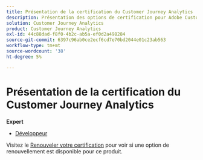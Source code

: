 ```yaml
---
title: Présentation de la certification du Customer Journey Analytics
description: Présentation des options de certification pour Adobe Customer Journey Analytics
solution: Customer Journey Analytics
product: Customer Journey Analytics
exl-id: 44c88dad-f8f0-4b2c-ab5a-ef0d2a498284
source-git-commit: 6397c96ab0ce2ecf6cd7e70bd2044e01c23ab563
workflow-type: tm+mt
source-wordcount: '38'
ht-degree: 5%

---
```


# Présentation de la certification du Customer Journey Analytics

**Expert**

* [Développeur](/help/certifications/acja/acja-e-developer.md) <!--AD0-E604-->

Visitez le [Renouveler votre certification](/help/certifications/renew.md) pour voir si une option de renouvellement est disponible pour ce produit.
